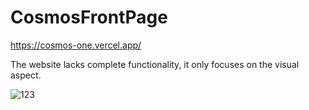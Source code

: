 # CosmosFrontPage
https://cosmos-one.vercel.app/

The website lacks complete functionality, it only focuses on the visual aspect.

![123](https://user-images.githubusercontent.com/114031237/199710678-8a8b4ed2-9512-4bb7-b66a-62e00edc2c50.png)
